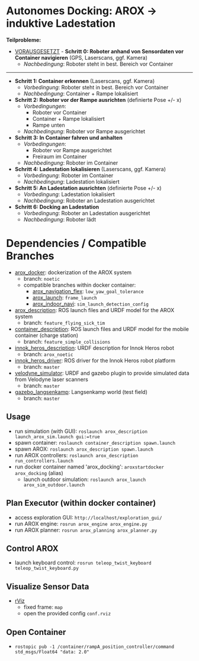 # Autonomes Docking: AROX -> induktive Ladestation

**Teilprobleme:**
- <u>VORAUSGESETZT</u> - **Schritt 0: Roboter anhand von Sensordaten vor Container navigieren** (GPS, Laserscans, ggf. Kamera)
    - *Nachbedingung*: Roboter steht in best. Bereich vor Container
--------------------------------------------------------------------------
- **Schritt 1: Container erkennen** (Laserscans, ggf. Kamera)
    - *Vorbedingung*: Roboter steht in best. Bereich vor Container
    - *Nachbedingung*: Container + Rampe lokalisiert
- **Schritt 2: Roboter vor der Rampe ausrichten** (definierte Pose +/- x)
    - *Vorbedingungen*: 
        - Roboter vor Container
        - Container + Rampe lokalisiert
        - Rampe unten
    - *Nachbedingung*: Roboter vor Rampe ausgerichtet
- **Schritt 3: In Container fahren und anhalten**
    - *Vorbedingungen*:
        - Roboter vor Rampe ausgerichtet
        - Freiraum im Container
    - *Nachbedingung*: Roboter im Container
- **Schritt 4: Ladestation lokalisieren** (Laserscans, ggf. Kamera)
    - *Vorbedingung*: Roboter im Container
    - *Nachbedingung*: Ladestation lokalisiert
- **Schritt 5: An Ladestation ausrichten** (definierte Pose +/- x)
    - *Vorbedingung*: Ladestation lokalisiert
    - *Nachbedingung*: Roboter an Ladestation ausgerichtet
- **Schritt 6: Docking an Ladestation**
    - *Vorbedingung*: Roboter an Ladestation ausgerichtet
    - *Nachbedingung*: Roboter lädt

# Dependencies / Compatible Branches

- [arox_docker](https://git.ni.dfki.de/arox/arox_docker): dockerization of the AROX system
    - branch: `noetic`
    - compatible branches within docker container:
        - [arox_navigation_flex](https://git.ni.dfki.de/arox/arox_core/arox_navigation_flex): `low_yaw_goal_tolerance`
        - [arox_launch](https://git.ni.dfki.de/arox/arox_core/arox_launch): `frame_launch`
        - [arox_indoor_navi](https://git.ni.dfki.de/arox/arox_core/arox_indoor_navi): `sim_launch_detection_config`
- [arox_description](https://git.ni.dfki.de/arox/arox_core/arox_description): ROS launch files and URDF model for the AROX system
    - branch: `feature_flying_sick_tim`
- [container_description](https://git.ni.dfki.de/arox/container_description): ROS launch files and URDF model for the mobile container (charge station)
    - branch: `feature_simple_collisions`
- [innok_heros_description](https://git.ni.dfki.de/arox/innok_heros/innok_heros_description): URDF description for Innok Heros robot
    - branch: `arox_noetic`
- [innok_heros_driver](https://git.ni.dfki.de/arox/innok_heros/innok_heros_driver): ROS driver for the Innok Heros robot platform
    - branch: `master`
- [velodyne_simulator](https://bitbucket.org/DataspeedInc/velodyne_simulator/src/master/): URDF and gazebo plugin to provide simulated data from Velodyne laser scanners
    - branch: `master`
- [gazebo_langsenkamp](https://git.ni.dfki.de/zla/gazebo_langsenkamp): Langsenkamp world (test field)
    - branch: `master`

## Usage

- run simulation (with GUI): `roslaunch arox_description launch_arox_sim.launch gui:=true`
- spawn container: `roslaunch container_description spawn.launch`
- spawn AROX: `roslaunch arox_description spawn.launch`
- run AROX controllers: `roslaunch arox_description run_controllers.launch`
- run docker container named 'arox_docking': `aroxstartdocker arox_docking` (alias)
    - launch outdoor simulation: `roslaunch arox_launch arox_sim_outdoor.launch`

## Plan Executor (within docker container)

- access exploration GUI: `http://localhost/exploration_gui/`
- run AROX engine: `rosrun arox_engine arox_engine.py`
- run AROX planner: `rosrun arox_planning arox_planner.py`

## Control AROX

- launch keyboard control: `rosrun teleop_twist_keyboard teleop_twist_keyboard.py`

## Visualize Sensor Data

- [rViz](https://wiki.ros.org/rviz)
    - fixed frame: `map`
    - open the provided config `conf.rviz`

## Open Container

- `rostopic pub -1 /container/rampA_position_controller/command std_msgs/Float64 "data: 2.0"`

